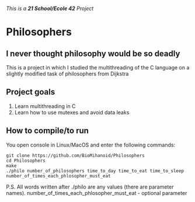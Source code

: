 _This is a **21 School/Ecole 42** Project_

# Philosophers
## I never thought philosophy would be so deadly

This is a project in which I studied the multithreading of the C language on a slightly modified task of philosophers from Dijkstra

## Project goals

1. Learn multithreading in C
2. Learn how to use mutexes and avoid data leaks

## How to compile/to run

You open console in Linux/MacOS and enter the following commands:
```
git clone https://github.com/BioMihanoid/Philosophers
cd Philosophers
make
./philo number_of_philosophers time_to_day time_to_eat time_to_sleep number_of_times_each_phlosopher_must_eat
```

P.S. All words written after ./philo are any values (there are parameter names). number_of_times_each_phlosopher_must_eat - optional parameter
